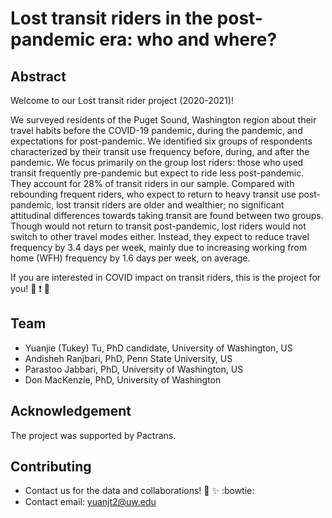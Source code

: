 # Lost transit riders in the post-pandemic era: who and where?

## Abstract
Welcome to our Lost transit rider project (2020-2021)!

We surveyed residents of the Puget Sound, Washington region about their travel habits before the COVID-19 pandemic, during the pandemic, and expectations for post-pandemic. We identified six groups of respondents characterized by their transit use frequency before, during, and after the pandemic. We focus primarily on the group lost riders: those who used transit frequently pre-pandemic but expect to ride less post-pandemic. They account for 28% of transit riders in our sample. Compared with rebounding frequent riders, who expect to return to heavy transit use post-pandemic, lost transit riders are older and wealthier; no significant attitudinal differences towards taking transit are found between two groups. Though would not return to transit post-pandemic, lost riders would not switch to other travel modes either. Instead, they expect to reduce travel frequency by 3.4 days per week, mainly due to increasing working from home (WFH) frequency by 1.6 days per week, on average.

If you are interested in COVID impact on transit riders, this is the project for you! :star2: :exclamation: :muscle:

## Team
* Yuanjie (Tukey) Tu, PhD candidate, University of Washington, US
* Andisheh Ranjbari, PhD, Penn State University, US
* Parastoo Jabbari, PhD, University of Washington, US
* Don MacKenzie, PhD, University of Washington

## Acknowledgement
The project was supported by Pactrans.

## Contributing
* Contact us for the data and collaborations! :star2: :sparkles: :bowtie:
* Contact email: yuanjt2@uw.edu

